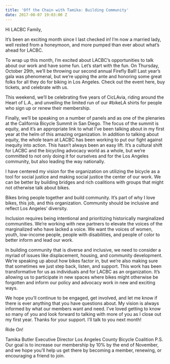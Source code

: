 ```yaml
---
title: 'Off the Chain with Tamika: Building Community'
date: 2017-08-07 19:03:00 Z
---
```


Hi LACBC Family,

It’s been an exciting month since I last checked in! I’m now a married lady, well rested from a honeymoon, and more pumped than ever about what’s ahead for LACBC.

To wrap up this month, I’m excited about LACBC’s opportunities to talk about our work and have some fun. Let’s start with the fun. On Thursday, October 29th, we’ll be throwing our second annual Firefly Ball! Last year’s gala was phenomenal, but we’re upping the ante and honoring some great folks for all they do for biking in Los Angeles. Check out the event here, buy tickets, and celebrate with us.

This weekend, we’ll be celebrating five years of CicLAvia, riding around the Heart of L.A., and unveiling the limited run of our #bikeLA shirts for people who sign up or renew their membership.

Finally, we’ll be speaking on a number of panels and as one of the plenaries at the California Bicycle Summit in San Diego. The focus of the summit is equity, and it’s an appropriate link to what I’ve been talking about in my first year at the helm of this amazing organization. In addition to talking about equity, the whole team at LACBC has been working to put our fight against inequity into action. This hasn’t always been an easy lift. It’s a cultural shift for LACBC and the bicycling advocacy world as a whole, but we’re committed to not only doing it for ourselves and for the Los Angeles community, but also leading the way nationally.

I have centered my vision for the organization on utilizing the bicycle as a tool for social justice and making social justice the center of our work. We can be better by building bridges and rich coalitions with groups that might not otherwise talk about bikes.

Bikes bring people together and build community. It’s part of why I love bikes, this job, and this organization. Community should be inclusive and reflect Los Angeles’ diversity.

Inclusion requires being intentional and prioritizing historically marginalized communities. We’re working with new partners to elevate the voices of the marginalized who have lacked a voice. We want the voices of women, youth, low-income people, people with disabilities, and people of color to better inform and lead our work.

In building community that is diverse and inclusive, we need to consider a myriad of issues like displacement, housing, and community development. We’re speaking up about how bikes factor in, but we’re also making sure that sometimes we just step back, listen, and support. This work has been transformative for us as individuals and for LACBC as an organization. It’s allowing us to participate in new spaces where bikes might otherwise be forgotten and inform our policy and advocacy work in new and exciting ways.

We hope you’ll continue to be engaged, get involved, and let me know if there is ever anything that you have questions about.  My vision is always informed by what our members want and need. I’ve loved getting to know so many of you and look forward to talking with more of you as I close out my first year. Thanks for your support. I’ll talk to you next month!

Ride On!

Tamika Butler
Executive Director
Los Angeles County Bicycle Coalition
P.S. Our goal is to increase our membership by 10% by the end of November, and we hope you’ll help us get there by becoming a member, renewing, or encouraging a friend to join.